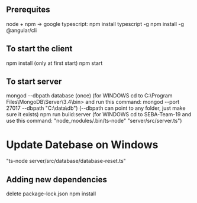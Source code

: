## Prerequites
node + npm -> google
typescript: npm install typescript -g
npm install -g @angular/cli

## To start the client
npm install   (only at first start)
npm start

## To start server
mongod --dbpath database (once) 
(for WINDOWS cd to C:\Program Files\MongoDB\Server\3.4\bin> and run this command: 
mongod --port 27017 --dbpath "C:\data\db") (--dbpath can point to any folder, just make sure it exists)
npm run build:server 
(for WINDOWS cd to SEBA-Team-19 and use this command: "node_modules/.bin/ts-node" "server/src/server.ts")

# Update Datebase on Windows
"ts-node server/src/database/database-reset.ts"

## Adding new dependencies
delete package-lock.json
npm install